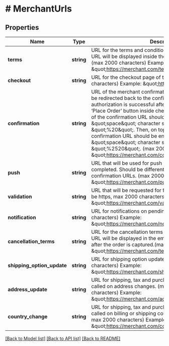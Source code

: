 # # MerchantUrls

## Properties

Name | Type | Description | Notes
------------ | ------------- | ------------- | -------------
**terms** | **string** | URL for the terms and conditions page of the merchant. The URL will be displayed inside the Klarna Checkout iFrame.(max 2000 characters) Example: \&quot;https://merchant.com/terms\&quot; | 
**checkout** | **string** | URL for the checkout page of the merchant. (max 2000 characters) Example: \&quot;https://merchant.com/checkout\&quot; | 
**confirmation** | **string** | URL of the merchant confirmation page. The consumer will be redirected back to the confirmation page if the authorization is successful after the customer clicks on the ‘Place Order’ button inside checkout. The special characters of the confirmation URL should be encoded, e.g. the \&quot;space\&quot; character should be written as \&quot;%20\&quot;. Then, on top of that, the whole confirmation URL should be encoded. E.g. the \&quot;space\&quot; character should become \&quot;%2520\&quot;. (max 2000 characters) Example: \&quot;https://merchant.com/confirmation\&quot; | 
**push** | **string** | URL that will be used for push notification when an order is completed. Should be different than checkout and confirmation URLs. (max 2000 characters) Example: \&quot;https://merchant.com/push\&quot; | 
**validation** | **string** | URL that will be requested for final merchant validation. (must be https, max 2000 characters) Example: \&quot;https://merchant.com/validation\&quot; | [optional] 
**notification** | **string** | URL for notifications on pending orders. (max 2000 characters) Example: \&quot;https://merchant.com/notification/{checkout.order.id}\&quot; | [optional] 
**cancellation_terms** | **string** | URL for the cancellation terms page of the merchant. The URL will be displayed in the email that is sent to the customer after the order is captured.(max 2000 characters) Example: \&quot;https://merchant.com/terms/cancelation\&quot; | [optional] 
**shipping_option_update** | **string** | URL for shipping option update. (must be https, max 2000 characters) Example: \&quot;https://merchant.com/shippingoptionupdate\&quot; | [optional] 
**address_update** | **string** | URL for shipping, tax and purchase currency updates. Will be called on address changes. (must be https, max 2000 characters) Example: \&quot;https://merchant.com/addressupdate\&quot; | [optional] 
**country_change** | **string** | URL for shipping, tax and purchase currency updates. Will be called on billing or shipping country changes. (must be https, max 2000 characters) Example: \&quot;https://merchant.com/countrychange\&quot; | [optional] 

[[Back to Model list]](../../README.md#documentation-for-models) [[Back to API list]](../../README.md#documentation-for-api-endpoints) [[Back to README]](../../README.md)


